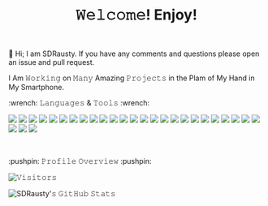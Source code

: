 <h1 align="center">𝚆𝚎𝚕𝚌𝚘𝚖𝚎! Enjoy!</h1></br>
<p allign="center"></bold>👋 Hi; I am SDRausty.  If you have any comments and questions please open an issue and pull request.</b></p>
<p allign="center">I Am 𝚆𝚘𝚛𝚔𝚒𝚗𝚐 on 𝙼𝚊𝚗𝚢 Amazing 𝙿𝚛𝚘𝚓𝚎𝚌𝚝𝚜 in the Plam of My Hand in My Smartphone.</p>
<p allign="center">:wrench: 𝙻𝚊𝚗𝚐𝚞𝚊𝚐𝚎𝚜 & 𝚃𝚘𝚘𝚕𝚜 :wrench:</p>
<p allign="center"><a href="https://www.android.com/"><img src="https://img.shields.io/badge/-Android-000000?style=for-the-badge&logo=Android"></a> <a href="http://apple.com/"><img src="https://img.shields.io/badge/-Apple-000000?style=for-the-badge&logo=Apple"></a> <a href="http://asm.sourceforge.net/"><img src="https://img.shields.io/badge/-ASM-000000?style=for-the-badge&logo=ASM"></a> <a href="https://www.gnu.org/software/bash/"><img src="https://img.shields.io/badge/-BASH-000000?style=for-the-badge&logo=BASH"></a> <img src="https://img.shields.io/badge/-Basic-000000?style=for-the-badge&logo=Basic"> <a href="http://www.open-std.org/jtc1/sc22/wg14/"><img src="https://img.shields.io/badge/-C-000000?style=for-the-badge&logo=C"></a> <img src="https://img.shields.io/badge/-CLI-000000?style=for-the-badge&logo=CLI"> <a href="http://www.open-std.org/jtc1/sc22/wg21/"><img src="https://img.shields.io/badge/-Cplus-000000?style=for-the-badge&logo=CSS3"></a> <img src="https://img.shields.io/badge/-CSS3-000000?style=for-the-badge&logo=Cplus"> <img src="https://img.shields.io/badge/-HTML5-000000?style=for-the-badge&logo=HTML5"> <img src="https://img.shields.io/badge/-Linux-000000?style=for-the-badge&logo=Linux"> <img src="https://img.shields.io/badge/-Java-000000?style=for-the-badge&logo=Java"> <img src="https://img.shields.io/badge/-JavaScript-000000?style=for-the-badge&logo=JavaScript"> <img src="https://img.shields.io/badge/-Lua-000000?style=for-the-badge&logo=Lua"> <img src="https://img.shields.io/badge/-Markdown-000000?style=for-the-badge&logo=Markdown"> <img src="https://img.shields.io/badge/-Pascel-000000?style=for-the-badge&logo=Pascel"> <a href="https://perl.org/"><img src="https://img.shields.io/badge/-Perl-000000?style=for-the-badge&logo=Perl"></a> <a href="https://php.net/"><img src="https://img.shields.io/badge/-PHP-000000?style=for-the-badge&logo=PHP"></a> <a href="https://python.org/"><img src="https://img.shields.io/badge/-Python-000000?style=for-the-badge&logo=Python"></a> <img src="https://img.shields.io/badge/-RPG-000000?style=for-the-badge&logo=RPG"> <a href="https://www.ruby-lang.org/"><img src="https://img.shields.io/badge/-Ruby-000000?style=for-the-badge&logo=Ruby"></a> <img src="https://img.shields.io/badge/-RPG-000000?style=for-the-badge&logo=RPG"> <img src="https://img.shields.io/badge/-Shell-000000?style=for-the-badge&logo=Shell"> <img src="https://img.shields.io/badge/-SQL-000000?style=for-the-badge&logo=SQL"> <img src="https://img.shields.io/badge/-Terminal-000000?style=for-the-badge&logo=Terminal"> <a href="https://www.latex-project.org/"><img src="https://img.shields.io/badge/-TeX-000000?style=for-the-badge&logo=TeX"></a> <a href="https://www.microsoft.com/"><img src="https://img.shields.io/badge/-Windows-000000?style=for-the-badge&logo=Windows"></a> <a href="https://www.zsh.org/"><img src="https://img.shields.io/badge/-ZSH-000000?style=for-the-badge&logo=ZSH"></a></p></br>
<p allign="center">:pushpin: 𝙿𝚛𝚘𝚏𝚒𝚕𝚎 𝙾𝚟𝚎𝚛𝚟𝚒𝚎𝚠 :pushpin:</p>

![𝚅𝚒𝚜𝚒𝚝𝚘𝚛𝚜](https://visitor-badge.laobi.icu/badge?page_id=SDRAUSTY.SDRAUSTY&title=𝚅𝚒𝚜𝚒𝚝𝚘𝚛𝚜 )

![SDRausty'𝚜 𝙶𝚒𝚝𝙷𝚞𝚋 𝚂𝚝𝚊𝚝𝚜](https://github-readme-stats.vercel.app/api?username=SDRAUSTY&show_icons=true&include_all_commits=true&count_private=true&theme=algolia)
<!--README.md EOF-->
